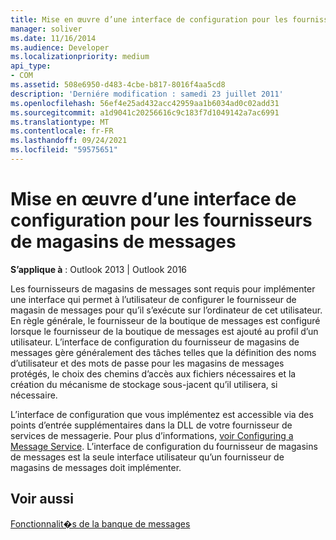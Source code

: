 ```yaml
---
title: Mise en œuvre d’une interface de configuration pour les fournisseurs de magasins de messages
manager: soliver
ms.date: 11/16/2014
ms.audience: Developer
ms.localizationpriority: medium
api_type:
- COM
ms.assetid: 508e6950-d483-4cbe-b817-8016f4aa5cd8
description: 'Derniére modification : samedi 23 juillet 2011'
ms.openlocfilehash: 56ef4e25ad432acc42959aa1b6034ad0c02add31
ms.sourcegitcommit: a1d9041c20256616c9c183f7d1049142a7ac6991
ms.translationtype: MT
ms.contentlocale: fr-FR
ms.lasthandoff: 09/24/2021
ms.locfileid: "59575651"
---
```

# <a name="implementing-a-configuration-interface-for-message-store-providers"></a>Mise en œuvre d’une interface de configuration pour les fournisseurs de magasins de messages

  
  
**S’applique à** : Outlook 2013 | Outlook 2016 
  
Les fournisseurs de magasins de messages sont requis pour implémenter une interface qui permet à l’utilisateur de configurer le fournisseur de magasin de messages pour qu’il s’exécute sur l’ordinateur de cet utilisateur. En règle générale, le fournisseur de la boutique de messages est configuré lorsque le fournisseur de la boutique de messages est ajouté au profil d’un utilisateur. L’interface de configuration du fournisseur de magasins de messages gère généralement des tâches telles que la définition des noms d’utilisateur et des mots de passe pour les magasins de messages protégés, le choix des chemins d’accès aux fichiers nécessaires et la création du mécanisme de stockage sous-jacent qu’il utilisera, si nécessaire.
  
L’interface de configuration que vous implémentez est accessible via des points d’entrée supplémentaires dans la DLL de votre fournisseur de services de messagerie. Pour plus d’informations, [voir Configuring a Message Service](configuring-a-message-service.md). L’interface de configuration du fournisseur de magasins de messages est la seule interface utilisateur qu’un fournisseur de magasins de messages doit implémenter.
  
## <a name="see-also"></a>Voir aussi



[Fonctionnalit�s de la banque de messages](message-store-features.md)

